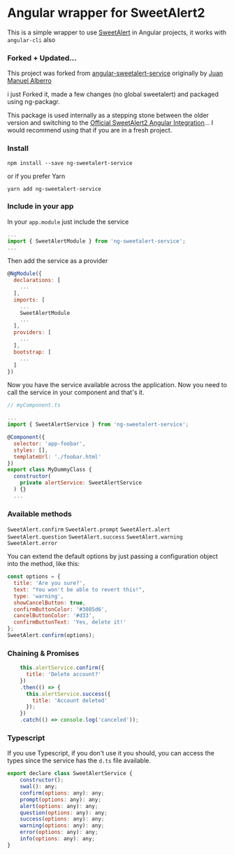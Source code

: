 # Angular wrapper for SweetAlert2

This is a simple wrapper to use [SweetAlert](https://limonte.github.io/sweetalert2/) in Angular projects, it works with `angular-cli` also

### Forked + Updated...

This project was forked from [angular-sweetalert-service](https://www.npmjs.com/package/angular-sweetalert-service) originally by [Juan Manuel Alberro](https://www.npmjs.com/~alberro)

i just Forked it, made a few changes (no global sweetalert) and packaged using ng-packagr.

This package is used internally as a stepping stone between the older version and switching to the [Official SweetAlert2 Angular Integration](https://github.com/sweetalert2/ngx-sweetalert2)... I would recommend using that if you are in a fresh project.

### Install

`npm install --save ng-sweetalert-service`

or if you prefer Yarn

`yarn add ng-sweetalert-service`

### Include in your app

In your `app.module` just include the service

```js
...
import { SweetAlertModule } from 'ng-sweetalert-service';
...
```

Then add the service as a provider

```js
@NgModule({
  declarations: [
    ...
  ],
  imports: [
    ...
    SweetAlertModule
    ...
  ],
  providers: [
    ...
  ],
  bootstrap: [
    ...
  ]
})
```

Now you have the service available across the application. Now you need to call the service in your component and that's it.

```js
// myComponent.ts

...
import { SweetAlertService } from 'ng-sweetalert-service';

@Component({
  selector: 'app-foobar',
  styles: [],
  templateUrl: './foobar.html'
})
export class MyDummyClass {
  constructor(
    private alertService: SweetAlertService
  ) {}
  ...
```

### Available methods

`SweetAlert.confirm`
`SweetAlert.prompt`
`SweetAlert.alert`
`SweetAlert.question`
`SweetAlert.success`
`SweetAlert.warning`
`SweetAlert.error`

You can extend the default options by just passing a configuration object into the method, like this:

```js
const options = {
  title: 'Are you sure?',
  text: "You won't be able to revert this!",
  type: 'warning',
  showCancelButton: true,
  confirmButtonColor: '#3085d6',
  cancelButtonColor: '#d33',
  confirmButtonText: 'Yes, delete it!'
};
SweetAlert.confirm(options);
```

### Chaining & Promises

```js
    this.alertService.confirm({
      title: 'Delete account?'
    })
    .then(() => {
      this.alertService.success({
        title: 'Account deleted'
      });
    })
    .catch(() => console.log('canceled'));
```

### Typescript

If you use Typescript, if you don't use it you should, you can access the types since the service has the `d.ts` file available.

```js
export declare class SweetAlertService {
    constructor();
    swal(): any;
    confirm(options: any): any;
    prompt(options: any): any;
    alert(options: any): any;
    question(options: any): any;
    success(options: any): any;
    warning(options: any): any;
    error(options: any): any;
    info(options: any): any;
}
```
